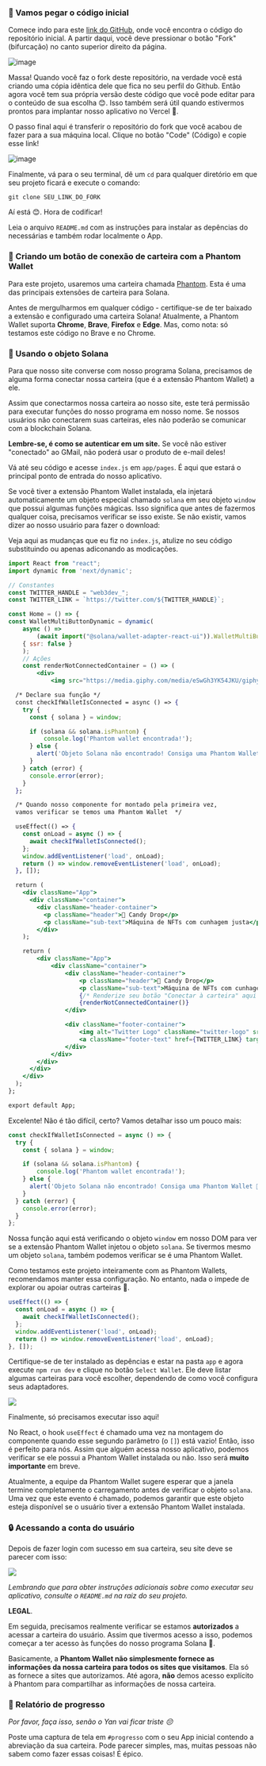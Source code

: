 ### 🤖 Vamos pegar o código inicial

Comece indo para este [link do GitHub](https://github.com/w3b3d3v/Solana_NFTs), onde você encontra o código do repositório inicial. A partir daqui, você deve pressionar o botão "Fork" (bifurcação) no canto superior direito da página.

![image](https://i.imgur.com/gMLU93Y.png)

Massa! Quando você faz o fork deste repositório, na verdade você está criando uma cópia idêntica dele que fica no seu perfil do Github. Então agora você tem sua própria versão deste código que você pode editar para o conteúdo de sua escolha 😊. Isso também será útil quando estivermos prontos para implantar nosso aplicativo no Vercel 🤘.

O passo final aqui é transferir o repositório do fork que você acabou de fazer para a sua máquina local. Clique no botão "Code" (Código) e copie esse link!

![image](https://i.imgur.com/dlsiQg8.png)

Finalmente, vá para o seu terminal, dê um `cd` para qualquer diretório em que seu projeto ficará e execute o comando:


```
git clone SEU_LINK_DO_FORK
```

Aí está 😊. Hora de codificar!

Leia o arquivo `README.md` com as instruções para instalar as depências do necessárias e também rodar localmente o App. 


### 🔌 Criando um botão de conexão de carteira com a Phantom Wallet

Para este projeto, usaremos uma carteira chamada [Phantom](https://phantom.app/). Esta é uma das principais extensões de carteira para Solana.

Antes de mergulharmos em qualquer código - certifique-se de ter baixado a extensão e configurado uma carteira Solana! Atualmente, a Phantom Wallet suporta **Chrome**, **Brave**, **Firefox** e **Edge**. Mas, como nota: só testamos este código no Brave e no Chrome.


### 👻 Usando o objeto Solana

Para que nosso site converse com nosso programa Solana, precisamos de alguma forma conectar nossa carteira (que é a extensão Phantom Wallet) a ele.

Assim que conectarmos nossa carteira ao nosso site, este terá permissão para executar funções do nosso programa em nosso nome. Se nossos usuários não conectarem suas carteiras, eles não poderão se comunicar com a blockchain Solana.

**Lembre-se, é como se autenticar em um site.** Se você não estiver "conectado" ao GMail, não poderá usar o produto de e-mail deles!

Vá até seu código e acesse `index.js` em `app/pages`. É aqui que estará o principal ponto de entrada do nosso aplicativo.

Se você tiver a extensão Phantom Wallet instalada, ela injetará automaticamente um objeto especial chamado `solana` em seu objeto `window` que possui algumas funções mágicas. Isso significa que antes de fazermos qualquer coisa, precisamos verificar se isso existe. Se não existir, vamos dizer ao nosso usuário para fazer o download:

Veja aqui as mudanças que eu fiz no `index.js`, atulize no seu código substituindo ou apenas adiconando as modicações.

```jsx
import React from "react";
import dynamic from 'next/dynamic';

// Constantes
const TWITTER_HANDLE = "web3dev_";
const TWITTER_LINK = `https://twitter.com/${TWITTER_HANDLE}`;

const Home = () => {
const WalletMultiButtonDynamic = dynamic(
    async () =>
        (await import("@solana/wallet-adapter-react-ui")).WalletMultiButton,
    { ssr: false }
    );
    // Ações
    const renderNotConnectedContainer = () => (
        <div>
            <img src="https://media.giphy.com/media/eSwGh3YK54JKU/giphy.gif" alt="emoji"/>

  /* Declare sua função */
  const checkIfWalletIsConnected = async () => {
    try {
      const { solana } = window;

      if (solana && solana.isPhantom) {
          console.log('Phantom wallet encontrada!');
      } else {
        alert('Objeto Solana não encontrado! Consiga uma Phantom Wallet 👻');
      }
    } catch (error) {
      console.error(error);
    }
  };

  /* Quando nosso componente for montado pela primeira vez, 
  vamos verificar se temos uma Phantom Wallet  */

  useEffect(() => {
    const onLoad = async () => {
      await checkIfWalletIsConnected();
    };
    window.addEventListener('load', onLoad);
    return () => window.removeEventListener('load', onLoad);
  }, []);

  return (
    <div className="App">
      <div className="container">
        <div className="header-container">
          <p className="header">🍭 Candy Drop</p>
          <p className="sub-text">Máquina de NFTs com cunhagem justa</p>
        </div>
    );

    return (
        <div className="App">
            <div className="container">
                <div className="header-container">
                    <p className="header">🍭 Candy Drop</p>
                    <p className="sub-text">Máquina de NFTs com cunhagem justa</p>
                    {/* Renderize seu botão "Conectar à carteira" aqui */}
                    {renderNotConnectedContainer()}
                </div>

                <div className="footer-container">
                    <img alt="Twitter Logo" className="twitter-logo" src="twitter-logo.svg" />
                    <a className="footer-text" href={TWITTER_LINK} target="_blank" rel="noreferrer">{`construido na @${TWITTER_HANDLE}`}</a>
                </div>
            </div>
        </div>
      </div>
    </div>
  );
};

export default App;
```


Excelente! Não é tão difícil, certo? Vamos detalhar isso um pouco mais:


```javascript
const checkIfWalletIsConnected = async () => {
  try {
    const { solana } = window;

    if (solana && solana.isPhantom) {
        console.log('Phantom wallet encontrada!');
    } else {
      alert('Objeto Solana não encontrado! Consiga uma Phantom Wallet 👻');
    }
  } catch (error) {
    console.error(error);
  }
};
```


Nossa função aqui está verificando o objeto `window` em nosso DOM para ver se a extensão Phantom Wallet injetou o objeto `solana`. Se tivermos mesmo um objeto `solana`, também podemos verificar se é uma Phantom Wallet.

Como testamos este projeto inteiramente com as Phantom Wallets, recomendamos manter essa configuração. No entanto, nada o impede de explorar ou apoiar outras carteiras 👀.


```javascript
useEffect(() => {
  const onLoad = async () => {
    await checkIfWalletIsConnected();
  };
  window.addEventListener('load', onLoad);
  return () => window.removeEventListener('load', onLoad);
}, []);
```


Certifique-se de ter instalado as depências e estar na pasta `app` e agora execute `npm run dev` e clique no botão `Select Wallet`. Ele deve listar algumas carteiras para você escolher, dependendo de como você configura seus adaptadores.

<img src="https://i.imgur.com/TSV1xWk.png" />

Finalmente, só precisamos executar isso aqui!

No React, o hook `useEffect` é chamado uma vez na montagem do componente quando esse segundo parâmetro (o `[]`) está vazio! Então, isso é perfeito para nós. Assim que alguém acessa nosso aplicativo, podemos verificar se ele possui a Phantom Wallet instalada ou não. Isso será **muito importante** em breve.

Atualmente, a equipe da Phantom Wallet sugere esperar que a janela termine completamente o carregamento antes de verificar o objeto `solana`. Uma vez que este evento é chamado, podemos garantir que este objeto esteja disponível se o usuário tiver a extensão Phantom Wallet instalada.


### 🔒 Acessando a conta do usuário

Depois de fazer login com sucesso em sua carteira, seu site deve se parecer com isso: 

<img src="https://i.imgur.com/jbMvgpr.png" />

_Lembrando que para obter instruções adicionais sobre como executar seu aplicativo, consulte o `README.md` na raiz do seu projeto._

**LEGAL**.

Em seguida, precisamos realmente verificar se estamos **autorizados** a acessar a carteira do usuário. Assim que tivermos acesso a isso, podemos começar a ter acesso às funções do nosso programa Solana 🤘.

Basicamente, a **Phantom Wallet não simplesmente fornece as informações da nossa carteira para todos os sites que visitamos**. Ela só as fornece a sites que autorizamos. Até agora, **não** demos acesso explícito à Phantom para compartilhar as informações de nossa carteira.

### 🚨 Relatório de progresso

_Por favor, faça isso, senão o Yan vai ficar triste 😔_

Poste uma captura de tela em `#progresso` com o seu App inicial contendo a abreviação da sua carteira. Pode parecer simples, mas, muitas pessoas não sabem como fazer essas coisas! É épico.
